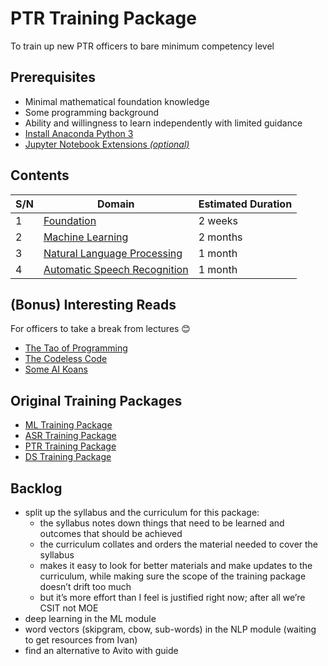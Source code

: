 #   PTR Training Package
To train up new PTR officers to bare minimum competency level


##  Prerequisites
*   Minimal mathematical foundation knowledge
*   Some programming background
*   Ability and willingness to learn independently with limited guidance
*   [Install Anaconda Python 3](https://www.anaconda.com/distribution/#download-section)
*   [Jupyter Notebook Extensions *(optional)*](https://jupyter-contrib-nbextensions.readthedocs.io/en/latest/)


##  Contents
| S/N | Domain                                                         | Estimated Duration |
| --- | -------------------------------------------------------------- | ------------------ |
| 1   | [Foundation](Foundation/)                                    | 2 weeks            |
| 2   | [Machine Learning](Machine%20Learning/)                        | 2 months           |
| 3   | [Natural Language Processing](Natural%20Language%20Processing/)  | 1 month            |
| 4   | [Automatic Speech Recognition](Automatic%20Speech%20Recognition)| 1 month            |


##  (Bonus) Interesting Reads
For officers to take a break from lectures 😊
*    [The Tao of Programming](http://www.mit.edu/~xela/tao.html)
*    [The Codeless Code](http://www.thecodelesscode.com/contents)
*    [Some AI Koans](http://catb.org/jargon/html/koans.html)


##  Original Training Packages
*   [ML Training Package](https://www.dropbox.com/s/cqa6g2rrk5at6as/Trainingpackage.docx?dl=0)
*   [ASR Training Package](https://www.dropbox.com/sh/id3pp9wjhasz5rx/AACzS2mVfKeuQbpWTi-TiUNIa?dl=0)
*   [PTR Training Package](https://paper.dropbox.com/doc/TRAINING-PACKAGE-PROPOSED--Ab26FnQEP2M97go1v6fVlYILAg-QhAnR1gVC6rjrvFLbaD6E)
*   [DS Training Package](https://gist.github.com/shanesoh/6ec2a65187638b32448be82222a754ce)


## Backlog
*   split up the syllabus and the curriculum for this package:
    *   the syllabus notes down things that need to be learned and outcomes that should be achieved
    *   the curriculum collates and orders the material needed to cover the syllabus
    *   makes it easy to look for better materials and make updates to the curriculum, while making sure the scope of the training package doesn’t drift too much
    *   ​​but it’s more effort than I feel is justified right now; after all we’re CSIT not MOE
*   deep learning in the ML module
*   word vectors (skipgram, cbow, sub-words) in the NLP module (waiting to get resources from Ivan)
*   find an alternative to Avito with guide
